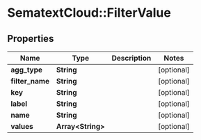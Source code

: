 # SematextCloud::FilterValue

## Properties
Name | Type | Description | Notes
------------ | ------------- | ------------- | -------------
**agg_type** | **String** |  | [optional]
**filter_name** | **String** |  | [optional]
**key** | **String** |  | [optional]
**label** | **String** |  | [optional]
**name** | **String** |  | [optional]
**values** | **Array&lt;String&gt;** |  | [optional]
